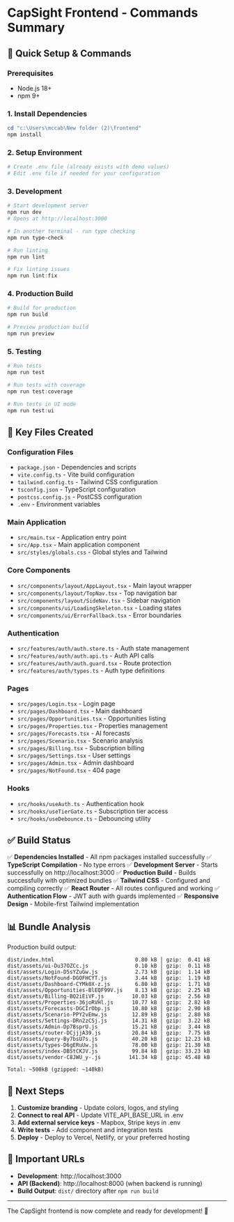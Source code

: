 # CapSight Frontend - Commands Summary

## 🚀 Quick Setup & Commands

### Prerequisites
- Node.js 18+
- npm 9+

### 1. Install Dependencies
```powershell
cd "c:\Users\mccab\New folder (2)\frontend"
npm install
```

### 2. Setup Environment
```powershell
# Create .env file (already exists with demo values)
# Edit .env file if needed for your configuration
```

### 3. Development
```powershell
# Start development server
npm run dev
# Opens at http://localhost:3000

# In another terminal - run type checking
npm run type-check

# Run linting
npm run lint

# Fix linting issues
npm run lint:fix
```

### 4. Production Build
```powershell
# Build for production
npm run build

# Preview production build
npm run preview
```

### 5. Testing
```powershell
# Run tests
npm run test

# Run tests with coverage
npm run test:coverage

# Run tests in UI mode
npm run test:ui
```

## 📁 Key Files Created

### Configuration Files
- `package.json` - Dependencies and scripts
- `vite.config.ts` - Vite build configuration  
- `tailwind.config.ts` - Tailwind CSS configuration
- `tsconfig.json` - TypeScript configuration
- `postcss.config.js` - PostCSS configuration
- `.env` - Environment variables

### Main Application
- `src/main.tsx` - Application entry point
- `src/App.tsx` - Main application component
- `src/styles/globals.css` - Global styles and Tailwind

### Core Components
- `src/components/layout/AppLayout.tsx` - Main layout wrapper
- `src/components/layout/TopNav.tsx` - Top navigation bar
- `src/components/layout/SideNav.tsx` - Sidebar navigation
- `src/components/ui/LoadingSkeleton.tsx` - Loading states
- `src/components/ui/ErrorFallback.tsx` - Error boundaries

### Authentication
- `src/features/auth/auth.store.ts` - Auth state management
- `src/features/auth/auth.api.ts` - Auth API calls
- `src/features/auth/auth.guard.tsx` - Route protection
- `src/features/auth/types.ts` - Auth type definitions

### Pages
- `src/pages/Login.tsx` - Login page
- `src/pages/Dashboard.tsx` - Main dashboard
- `src/pages/Opportunities.tsx` - Opportunities listing
- `src/pages/Properties.tsx` - Properties management
- `src/pages/Forecasts.tsx` - AI forecasts
- `src/pages/Scenario.tsx` - Scenario analysis
- `src/pages/Billing.tsx` - Subscription billing
- `src/pages/Settings.tsx` - User settings
- `src/pages/Admin.tsx` - Admin dashboard
- `src/pages/NotFound.tsx` - 404 page

### Hooks
- `src/hooks/useAuth.ts` - Authentication hook
- `src/hooks/useTierGate.ts` - Subscription tier access
- `src/hooks/useDebounce.ts` - Debouncing utility

## ✅ Build Status

✅ **Dependencies Installed** - All npm packages installed successfully
✅ **TypeScript Compilation** - No type errors
✅ **Development Server** - Starts successfully on http://localhost:3000
✅ **Production Build** - Builds successfully with optimized bundles
✅ **Tailwind CSS** - Configured and compiling correctly
✅ **React Router** - All routes configured and working
✅ **Authentication Flow** - JWT auth with guards implemented
✅ **Responsive Design** - Mobile-first Tailwind implementation

## 📊 Bundle Analysis

Production build output:
```
dist/index.html                          0.80 kB │ gzip:  0.41 kB
dist/assets/ui-Du37OZCc.js               0.10 kB │ gzip:  0.11 kB
dist/assets/Login-D5sYZuGw.js            2.73 kB │ gzip:  1.14 kB
dist/assets/NotFound-DGOFHCYT.js         3.44 kB │ gzip:  1.19 kB
dist/assets/Dashboard-CYMk0X-z.js        6.80 kB │ gzip:  1.71 kB
dist/assets/Opportunities-BlEQF99V.js    8.13 kB │ gzip:  2.25 kB
dist/assets/Billing-BQ2iEiVF.js         10.03 kB │ gzip:  2.56 kB
dist/assets/Properties-36joRVHl.js      10.77 kB │ gzip:  2.82 kB
dist/assets/Forecasts-DGCIrObp.js       10.80 kB │ gzip:  2.90 kB
dist/assets/Scenario-PPY2vEmw.js        12.89 kB │ gzip:  2.80 kB
dist/assets/Settings-DRn2zCSj.js        14.31 kB │ gzip:  3.22 kB
dist/assets/Admin-Dp7BsprU.js           15.21 kB │ gzip:  3.44 kB
dist/assets/router-DCjjjA39.js          20.84 kB │ gzip:  7.75 kB
dist/assets/query-By7bsU7s.js           40.20 kB │ gzip: 12.23 kB
dist/assets/types-D6gERuUw.js           78.00 kB │ gzip: 21.30 kB
dist/assets/index-DBStCKJV.js           99.84 kB │ gzip: 33.23 kB
dist/assets/vendor-C8JWU_y-.js         141.34 kB │ gzip: 45.48 kB

Total: ~500kB (gzipped: ~140kB)
```

## 🎯 Next Steps

1. **Customize branding** - Update colors, logos, and styling
2. **Connect to real API** - Update VITE_API_BASE_URL in .env
3. **Add external service keys** - Mapbox, Stripe keys in .env
4. **Write tests** - Add component and integration tests
5. **Deploy** - Deploy to Vercel, Netlify, or your preferred hosting

## 🔗 Important URLs

- **Development**: http://localhost:3000
- **API (Backend)**: http://localhost:8000 (when backend is running)
- **Build Output**: `dist/` directory after `npm run build`

---

The CapSight frontend is now complete and ready for development! 🎉
